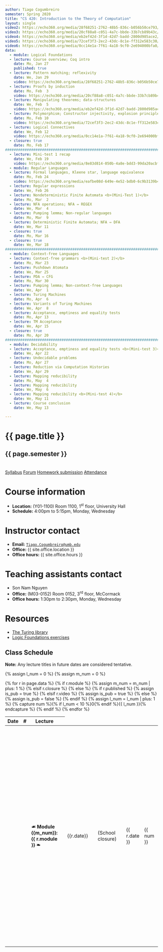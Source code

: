 ```yaml
---
author: Tiago Cogumbreiro
semester: Spring 2020
title: "CS 420: Introduction to the Theory of Computation"
layout: single
video2: https://echo360.org/media/28f68251-2762-48b5-836c-b056b50ce793/public
video3: https://echo360.org/media/20cf88a8-c051-4a7c-bbde-33b7cb89b43c/public
video4: https://echo360.org/media/eb2ef42d-3f1d-42d7-badd-2800d985ace2/public
video5: https://echo360.org/media/72cef3f3-2ec2-43dc-8c1e-ff312e583c30/public
video6: https://echo360.org/media/0cc14e1a-7f61-4a18-9cf0-2e694000bfa0/public
data:
  - module: Logical Foundations
  - lecture: Course overview; Coq intro
    date: Mo, Jan 27
    published: true
  - lecture: Pattern matching; reflexivity
    date: We, Jan 29
    video: https://echo360.org/media/28f68251-2762-48b5-836c-b056b50ce793/public
  - lecture: Proofs by induction
    date: Mo, Feb  3
    video: https://echo360.org/media/20cf88a8-c051-4a7c-bbde-33b7cb89b43c/public
  - lecture: Manipulating theorems; data-structures
    date: We, Feb  5
    video: https://echo360.org/media/eb2ef42d-3f1d-42d7-badd-2800d985ace2/public
  - lecture: Polymorphism; Constructor injectivity, explosion principle
    date: Mo, Feb 10
    video: https://echo360.org/media/72cef3f3-2ec2-43dc-8c1e-ff312e583c30/public
  - lecture: Logical Connectives
    date: We, Feb 12
    video: https://echo360.org/media/0cc14e1a-7f61-4a18-9cf0-2e694000bfa0/public
  - closure: true
    date: Mo, Feb 17
################################################################################
  - lecture: Mini-test 1 recap
    date: We, Feb 19
    video: https://echo360.org/media/8e83d814-050b-4a8e-bdd3-99da20acbf2b/public
  - module: Regular Languages
  - lecture: Formal languages, Kleene star, language equivalence
    date: Mo, Feb 24
    video: https://echo360.org/media/eafbe08d-649e-4e52-bdb0-6c9b3139b4f9/public
  - lecture: Regular expressions
    date: We, Feb 26
  - lecture: Nondeterministic Finite Automata <b>(Mini-Test 1)</b>
    date: Mo, Mar  2
  - lecture: NFA operations; NFA ⇔ REGEX
    date: We, Mar  4
  - lecture: Pumping lemma; Non-regular languages
    date: Mo, Mar  9
  - lecture: Deterministic Finite Automata; NFA ⇔ DFA
    date: We, Mar 11
  - closure: true
    date: Mo, Mar 16
  - closure: true
    date: We, Mar 18
################################################################################
  - module: Context-free Languages
  - lecture: Context-free grammars <b>(Mini-test 2)</b>
    date: Mo, Mar 23
  - lecture: Pushdown Atomata
    date: We, Mar 25
  - lecture: PDA ⇔ CFG
    date: Mo, Mar 30
  - lecture: Pumping lemma; Non-context-free Languages
    date: We, Apr  1
  - lecture: Turing Machines
    date: Mo, Apr  6
  - lecture: Variants of Turing Machines
    date: We, Apr  8
  - lecture: Acceptance, emptiness and equality tests
    date: Mo, Apr 13
  - lecture: TM Acceptance
    date: We, Apr 15
  - closure: true
    date: Mo, Apr 20
################################################################################
  - module: Decidability
  - lecture: Acceptance, emptiness and equality tests <b>(Mini-test 3)</b>
    date: We, Apr 22
  - lecture: Undecidable problems
    date: Mo, Apr 27
  - lecture: Reduction via Computation Histories
    date: We, Apr 29
  - lecture: Mapping reducibility
    date: Mo, May  4
  - lecture: Mapping reducibility
    date: We, May  6
  - lecture: Mapping reducibility <b>(Mini-test 4)</b>
    date: We, May 11
  - lecture: Course conclusion
    date: We, May 13

---
```


<h1 class="has-text-centered">{{ page.title }}</h1>
<h2 class="has-text-centered" style="padding-bottom:1em;">{{ page.semester }}</h2>

<div class="buttons is-centered">
<a class="button is-large is-link" href="syllabus.pdf">Syllabus</a>
<a class="button is-large is-link" href="https://piazza.com/class/k5ubsxch57r196">Forum</a>
<a class="button is-large is-link" href="https://www.gradescope.com/courses/81793">Homework submission</a>
<a class="button is-large is-link" href="https://www.estalee.com/">Attendance</a>
</div>

# Course information

* **Location:** (Y01-1100) Room 1100, 1<sup>st</sup> floor, University Hall
* **Schedule:** 4:00pm to 5:15pm, Monday, Wednesday

# Instructor contact
* **Email:** [`Tiago.Cogumbreiro@umb.edu`](mailto:Tiago.Cogumbreiro@umb.edu)
* **Office:** {{ site.office.location }}
* **Office hours:** {{ site.office.hours }}

# Teaching assistants contact
* Son Nam Nguyen
* **Office:** (M03-0152) Room 0152, 3<sup>rd</sup> floor, McCormack
* **Office hours:** 1:30pm to 2:30pm, Monday, Wednesday

# Resources

* [The Turing library](https://gitlab.com/cogumbreiro/turing)
* [Logic Foundations exercises](lf.tgz)

## Class Schedule

**Note:** Any lecture titles in future dates are considered tentative.


{% assign l_num = 0 %}
{% assign m_num = 0 %}
<table>
  <thead>
    <tr>
      <th>Date</th>
      <th>#</th>
      <th>Lecture</th>
      <th></th>
    </tr>
  </thead>
  <tbody>
{% for r in page.data %}
<tr>
{% if r.module %}
  {% assign m_num = m_num | plus: 1 %}
  <td></td>
  <td></td>
  <td><b>☙ Module {{m_num}}: {{ r.module }} ❧</b></td>
  <td></td>
{% elsif r.closure %}
  <td>{{r.date}}</td>
  <td></td>
  <td class="has-text-grey-light">(School closure)</td>
  <td></td>
{% else %}
  {% if r.published %}
    {% assign is_pub = true %}
  {% elsif r.video %}
    {% assign is_pub = true %}
  {% else %}
    {% assign is_pub = false %}
  {% endif %}
  {% assign l_num = l_num | plus: 1 %}
  {% capture num %}{% if l_num < 10 %}0{% endif %}{{ l_num }}{% endcapture %}
  <td>{{ r.date }}</td>
  <td>{{ num }}</td>
  <td>
  {% if is_pub %}
    <a href="lecture{{num}}.html">{{ r.lecture }}</a>
  {% else %}
    {{ r.lecture }}
  {% endif %}
  </td>
  <td>
    {% if is_pub %}
      {% capture s_url %}lecture{{ num }}.pdf{% endcapture %}
      {% if r.skip_exercises %}
        {% assign f_url = nil %}
      {% else %}
        {% capture f_url %}lecture{{ num }}.v{% endcapture %}
      {% endif %}
      <span class="buttons has-addons">{% include button.html url=s_url title="Download lecture slides" icon="book" %}{% include button.html url=r.video icon="file-video" title="Video recording" %}{% include button.html url=f_url icon="box" title="Class exercises" %}</span>
    {% endif %}
  </td>
{% endif %}
</tr>
{% endfor %}
  </tbody>
</table>
